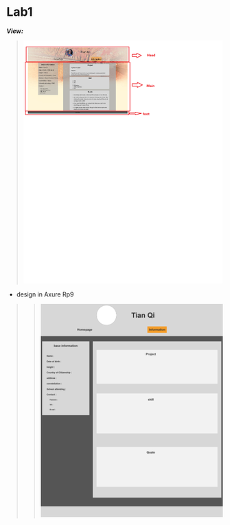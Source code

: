 # Lab1
***View:***
  > ![markdown](img/无标题.png)
   - design in Axure Rp9
   >> ![markdown](img/page.png)

